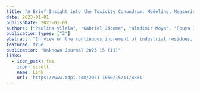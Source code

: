 ```yaml
---
title: "A Brief Insight into the Toxicity Conundrum: Modeling, Measuring, Monitoring and Evaluating Ecotoxicity for Water Quality towards Environmental Sustainability"
date: 2023-01-01
publishDate: 2023-01-01
authors: ["Paulina Vilela", "Gabriel Jácome", "Wladimir Moya", "Pouya Ifaei", "Sungku Heo", "Changkyoo Yoo"]
publication_types: ["2"]
abstract: "In view of the continuous increment of industrial residues, the risk associated with chemical toxicity in the environment has piqued the interest of researchers in pursuit of an alternative methodology for mitigating the apparent toxicity of chemicals. Over the past decade, the applicability of toxicity models and the evaluation of the apparent toxicity of chemicals have been examined for achieving sustainability of the environment and improving water quality. The prediction of toxicant effects with reasonable accuracy in organisms of water bodies and other environmental compartments lies in the application of a chemical toxicity model with further risk assessment analysis. This review summarizes well-known and recent advances of modeling techniques to evaluate and monitor toxicity in the environment. Chemical toxicity models such as the individual-based concentration addition (CA), independent action (IA) and whole-mixture-based concentration addition-independent action (CAIA) are considered, as well as their environmental applications, specific case studies, and further research needs towards sustainability. The gap that needs to be overcome in toxicity studies for the environmental sustainability is noted based on the aspects of environmental chemistry and ecotoxicology, sufficient laboratory equipment, data availability and resources for relevant social parameters needed for investigation."
featured: true
publication: "Unknown Journal 2023 15 (11)"
links:
  - icon_pack: fas
    icon: scroll
    name: Link
    url: 'https://www.mdpi.com/2071-1050/15/11/8881'
---
```

